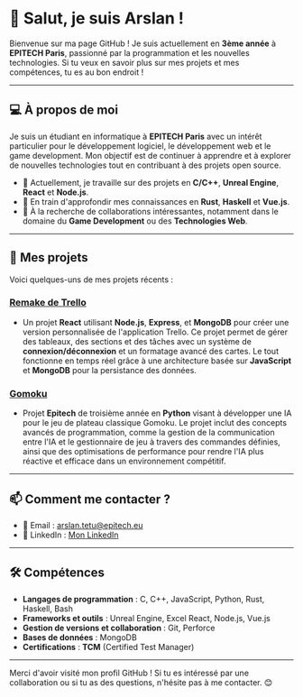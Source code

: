 # 👋 Salut, je suis Arslan !

Bienvenue sur ma page GitHub ! Je suis actuellement en **3ème année** à **EPITECH Paris**, passionné par la programmation et les nouvelles technologies. Si tu veux en savoir plus sur mes projets et mes compétences, tu es au bon endroit !

---

## 💻 À propos de moi

Je suis un étudiant en informatique à **EPITECH Paris** avec un intérêt particulier pour le développement logiciel, le développement web et le game development. Mon objectif est de continuer à apprendre et à explorer de nouvelles technologies tout en contribuant à des projets open source.

- 🔭 Actuellement, je travaille sur des projets en **C/C++**, **Unreal Engine**, **React** et **Node.js**.
- 🌱 En train d'approfondir mes connaissances en **Rust**, **Haskell** et **Vue.js**.
- 👯 À la recherche de collaborations intéressantes, notamment dans le domaine du **Game Development** ou des **Technologies Web**.

---

## 🚀 Mes projets

Voici quelques-uns de mes projets récents :

### [Remake de Trello](https://github.com/Wavitoo/Trello)
- Un projet **React** utilisant **Node.js**, **Express**, et **MongoDB** pour créer une version personnalisée de l'application Trello. Ce projet permet de gérer des tableaux, des sections et des tâches avec un système de **connexion/déconnexion** et un formatage avancé des cartes. Le tout fonctionne en temps réel grâce à une architecture basée sur **JavaScript** et **MongoDB** pour la persistance des données.

### [Gomoku](https://github.com/Wavitoo/Gomoku)
- Projet **Epitech** de troisième année en **Python** visant à développer une IA pour le jeu de plateau classique Gomoku. Le projet inclut des concepts avancés de programmation, comme la gestion de la communication entre l'IA et le gestionnaire de jeu à travers des commandes définies, ainsi que des optimisations de performance pour rendre l'IA plus réactive et efficace dans un environnement compétitif.

---

## 📫 Comment me contacter ?

- 📧 Email : arslan.tetu@epitech.eu
- 💼 LinkedIn : [Mon LinkedIn](https://www.linkedin.com/in/arslan-tetu/)

---

## 🛠️ Compétences

- **Langages de programmation** : C, C++, JavaScript, Python, Rust, Haskell, Bash
- **Frameworks et outils** : Unreal Engine, Excel React, Node.js, Vue.js
- **Gestion de versions et collaboration** : Git, Perforce
- **Bases de données** : MongoDB
- **Certifications** : **TCM** (Certified Test Manager)

---

Merci d'avoir visité mon profil GitHub ! Si tu es intéressé par une collaboration ou si tu as des questions, n'hésite pas à me contacter. 😊
